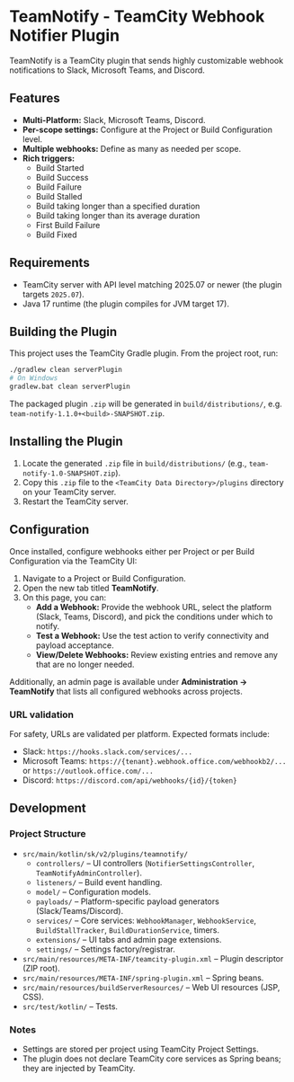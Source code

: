 # TeamNotify - TeamCity Webhook Notifier Plugin

TeamNotify is a TeamCity plugin that sends highly customizable webhook notifications to Slack, Microsoft Teams, and Discord.

## Features

*   **Multi-Platform:** Slack, Microsoft Teams, Discord.
*   **Per-scope settings:** Configure at the Project or Build Configuration level.
*   **Multiple webhooks:** Define as many as needed per scope.
*   **Rich triggers:**
    *   Build Started
    *   Build Success
    *   Build Failure
    *   Build Stalled
    *   Build taking longer than a specified duration
    *   Build taking longer than its average duration
    *   First Build Failure
    *   Build Fixed

## Requirements

*   TeamCity server with API level matching 2025.07 or newer (the plugin targets `2025.07`).
*   Java 17 runtime (the plugin compiles for JVM target 17).

## Building the Plugin

This project uses the TeamCity Gradle plugin. From the project root, run:

```bash
./gradlew clean serverPlugin
# On Windows
gradlew.bat clean serverPlugin
```

The packaged plugin `.zip` will be generated in `build/distributions/`, e.g. `team-notify-1.1.0+<build>-SNAPSHOT.zip`.

## Installing the Plugin

1.  Locate the generated `.zip` file in `build/distributions/` (e.g., `team-notify-1.0-SNAPSHOT.zip`).
2.  Copy this `.zip` file to the `<TeamCity Data Directory>/plugins` directory on your TeamCity server.
3.  Restart the TeamCity server.

## Configuration

Once installed, configure webhooks either per Project or per Build Configuration via the TeamCity UI:

1.  Navigate to a Project or Build Configuration.
2.  Open the new tab titled **TeamNotify**.
3.  On this page, you can:
    *   **Add a Webhook:** Provide the webhook URL, select the platform (Slack, Teams, Discord), and pick the conditions under which to notify.
    *   **Test a Webhook:** Use the test action to verify connectivity and payload acceptance.
    *   **View/Delete Webhooks:** Review existing entries and remove any that are no longer needed.

Additionally, an admin page is available under **Administration → TeamNotify** that lists all configured webhooks across projects.

### URL validation

For safety, URLs are validated per platform. Expected formats include:

*   Slack: `https://hooks.slack.com/services/...`
*   Microsoft Teams: `https://{tenant}.webhook.office.com/webhookb2/...` or `https://outlook.office.com/...`
*   Discord: `https://discord.com/api/webhooks/{id}/{token}`

## Development

### Project Structure

*   `src/main/kotlin/sk/v2/plugins/teamnotify/`
    *   `controllers/` – UI controllers (`NotifierSettingsController`, `TeamNotifyAdminController`).
    *   `listeners/` – Build event handling.
    *   `model/` – Configuration models.
    *   `payloads/` – Platform-specific payload generators (Slack/Teams/Discord).
    *   `services/` – Core services: `WebhookManager`, `WebhookService`, `BuildStallTracker`, `BuildDurationService`, timers.
    *   `extensions/` – UI tabs and admin page extensions.
    *   `settings/` – Settings factory/registrar.
*   `src/main/resources/META-INF/teamcity-plugin.xml` – Plugin descriptor (ZIP root).
*   `src/main/resources/META-INF/spring-plugin.xml` – Spring beans.
*   `src/main/resources/buildServerResources/` – Web UI resources (JSP, CSS).
*   `src/test/kotlin/` – Tests.

### Notes

* Settings are stored per project using TeamCity Project Settings.
* The plugin does not declare TeamCity core services as Spring beans; they are injected by TeamCity.

